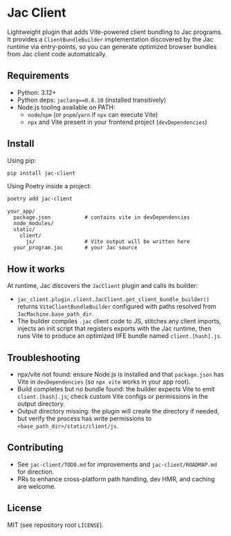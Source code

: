 Jac Client
==========

Lightweight plugin that adds Vite-powered client bundling to Jac programs. It provides a `ClientBundleBuilder` implementation discovered by the Jac runtime via entry-points, so you can generate optimized browser bundles from Jac client code automatically.

Requirements
------------
- Python: 3.12+
- Python deps: `jaclang==0.8.10` (installed transitively)
- Node.js tooling available on PATH:
  - `node`/`npm` (or `pnpm`/`yarn` if `npx` can execute Vite)
  - `npx` and Vite present in your frontend project (`devDependencies`)

Install
-------
Using pip:

```bash
pip install jac-client
```

Using Poetry inside a project:

```bash
poetry add jac-client
```

```
your_app/
  package.json           # contains vite in devDependencies
  node_modules/
  static/
    client/
      js/                # Vite output will be written here
  your_program.jac       # your Jac source
```

How it works
------------
At runtime, Jac discovers the `JacClient` plugin and calls its builder:

- `jac_client.plugin.client.JacClient.get_client_bundle_builder()` returns `ViteClientBundleBuilder` configured with paths resolved from `JacMachine.base_path_dir`.
- The builder compiles `.jac` client code to JS, stitches any client imports, injects an init script that registers exports with the Jac runtime, then runs Vite to produce an optimized IIFE bundle named `client.[hash].js`.

Troubleshooting
---------------
- npx/vite not found: ensure Node.js is installed and that `package.json` has Vite in `devDependencies` (so `npx vite` works in your app root).
- Build completes but no bundle found: the builder expects Vite to emit `client.[hash].js`; check custom Vite configs or permissions in the output directory.
- Output directory missing: the plugin will create the directory if needed, but verify the process has write permissions to `<base_path_dir>/static/client/js`.

Contributing
------------
- See `jac-client/TODO.md` for improvements and `jac-client/ROADMAP.md` for direction.
- PRs to enhance cross-platform path handling, dev HMR, and caching are welcome.

License
-------
MIT (see repository root `LICENSE`).


